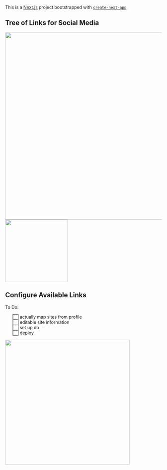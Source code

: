 This is a [Next.js](https://nextjs.org/) project bootstrapped with [`create-next-app`](https://github.com/vercel/next.js/tree/canary/packages/create-next-app).

## Tree of Links for Social Media

<img src='https://github.com/japeotter21/linkplant/assets/97000604/26ba4173-347b-43d7-8528-2c55f9c31b87' width='600' />

<img src='https://github.com/japeotter21/linkplant/assets/97000604/8c601cfb-599b-4397-bc2b-15a724f8d6aa' width='200' />


## Configure Available Links

To Do:
<ul style="list-style-type:none;">
  <li>⬜ actually map sites from profile</li>
  <li>⬜ editable site information</li>
  <li>⬜ set up db</li>
  <li>⬜ deploy</li>
</ul>

<img src='https://github.com/japeotter21/linkplant/assets/97000604/f9b0b102-a2a4-41cb-a09c-1882c974900c' width='400' />
